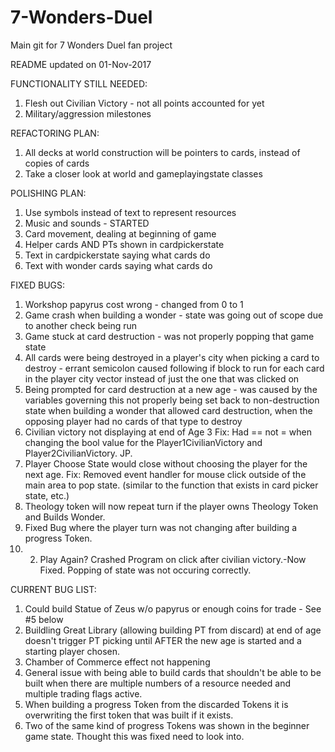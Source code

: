# 7-Wonders-Duel
Main git for 7 Wonders Duel fan project

README updated on 01-Nov-2017

FUNCTIONALITY STILL NEEDED:
1. Flesh out Civilian Victory - not all points accounted for yet
2. Military/aggression milestones


REFACTORING PLAN:
1. All decks at world construction will be pointers to cards, instead of copies of cards
2. Take a closer look at world and gameplayingstate classes

POLISHING PLAN:
1. Use symbols instead of text to represent resources
2. Music and sounds - STARTED
3. Card movement, dealing at beginning of game
4. Helper cards AND PTs shown in cardpickerstate
5. Text in cardpickerstate saying what cards do
6. Text with wonder cards saying what cards do

FIXED BUGS:
1. Workshop papyrus cost wrong - changed from 0 to 1
2. Game crash when building a wonder - state was going out of scope due to another check being run
3. Game stuck at card destruction - was not properly popping that game state
4. All cards were being destroyed in a player's city when picking a card to destroy - errant semicolon caused following if block to run for each card in the player city vector instead of just the one that was clicked on
5. Being prompted for card destruction at a new age - was caused by the variables governing this not properly being set back to non-destruction state when building a wonder that allowed card destruction, when the opposing player had no cards of that type to destroy
6. Civilian victory not displaying at end of Age 3
    Fix: Had == not = when changing the bool value for the Player1CivilianVictory and  Player2CivilianVictory. JP.
7. Player Choose State would close without choosing the player for the next age. 
    Fix: Removed event handler for mouse click outside of the main area to pop state. (similar to the function that exists in 
    card picker state, etc.)
8. Theology token will now repeat turn if the player owns Theology Token and Builds Wonder.
9. Fixed Bug where the player turn was not changing after building a progress Token.
10. 2. Play Again? Crashed Program on click after civilian victory.-Now Fixed. Popping of state was not occuring correctly. 

CURRENT BUG LIST:

1. Could build Statue of Zeus w/o papyrus or enough coins for trade - See #5 below
2. Buildling Great Library (allowing building PT from discard) at end of age doesn't trigger PT picking until AFTER the new age is started and a starting player chosen.
3. Chamber of Commerce effect not happening
4. General issue with being able to build cards that shouldn't be able to be built when there are multiple numbers of a resource needed and multiple trading flags active.
5. When building a progress Token from the discarded Tokens it is overwriting the first token that was built if it exists.
6. Two of the same kind of progress Tokens was shown in the beginner game state. Thought this was fixed need to look into.

